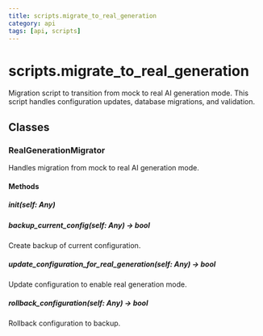 ```yaml
---
title: scripts.migrate_to_real_generation
category: api
tags: [api, scripts]
---
```


# scripts.migrate_to_real_generation

Migration script to transition from mock to real AI generation mode.
This script handles configuration updates, database migrations, and validation.

## Classes

### RealGenerationMigrator

Handles migration from mock to real AI generation mode.

#### Methods

##### __init__(self: Any)



##### backup_current_config(self: Any) -> bool

Create backup of current configuration.

##### update_configuration_for_real_generation(self: Any) -> bool

Update configuration to enable real generation mode.

##### rollback_configuration(self: Any) -> bool

Rollback configuration to backup.

